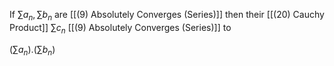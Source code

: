 If $\sum a_n, \sum b_n$ are [[(9) Absolutely Converges (Series)]] then their [[(20) Cauchy Product]] $\sum c_n$ [[(9) Absolutely Converges (Series)]] to 

$(\sum a_n) . (\sum b_n)$
